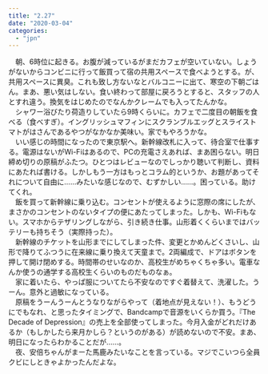 ```yaml
---
title: "2.27"
date: "2020-03-04"
categories: 
  - "jpn"
---
```


　朝、6時位に起きる。お腹が減っているがまだカフェが空いていない。しょうがないからコンビニに行って飯買って宿の共用スペースで食べようとする。が、共用スペースに異臭。これも致し方ないなとバルコニーに出て、寒空の下朝ごはん。まあ、悪い気はしない。食い終わって部屋に戻ろうとすると、スタッフの人とすれ違う。換気をはじめたのでなんかクレームでも入ってたんかな。  
　シャワー浴びたり荷造りしていたら9時くらいに。カフェで二度目の朝飯を食べる（食べすぎ）。イングリッシュマフィンにスクランブルエッグとスライストマトがはさんであるやつがなかなか美味い。家でもやろうかな。  
　いい感じの時間になったので東京駅へ。新幹線改札に入って、待合室で仕事する。電源はないがWi-Fiはあるので、PCの充電さえあれば、まあ困らない。明日締め切りの原稿がふたつ。ひとつはレビューなのでしっかり聴いて判断し、資料にあたれば書ける。しかしもう一方はもっとコラム的というか、お題があってそれについて自由に……みたいな感じなので、むずかしい……。困っている。助けてくれ。  
　飯を買って新幹線に乗り込む。コンセントが使えるように窓際の席にしたが、まさかのコンセントのないタイプの便にあたってしまった。しかも、Wi-Fiもない。スマホからテザリングしながら、引き続き仕事。山形着くくらいまではバッテリーも持ちそう（実際持った）。  
　新幹線のチケットを山形までにしてしまった件、変更とかめんどくさいし、山形で降りてふつうに在来線に乗り換えて天童まで。2両編成で、ドアはボタンを押して開け閉めする。時間帯のせいなのか、高校生がめちゃくちゃ多い。電車なんか使うの通学する高校生くらいのものだものなぁ。  
　家に着いたら、やっぱ服についてたら不安なのですぐ着替えて、洗濯した。うーん。意外と過敏になっている。  
　原稿をうーんうーんとうなりながらやって（着地点が見えない！）、もうどうにでもなれ、と思ったタイミングで、Bandcampで音源をいくらか買う。『The Decade of Depression』の売上を全部使ってしまった。今月入金がどれだけあるか（もしかしたら来月かしら？というのがある）が読めないので不安。まあ、明日になったらわかることだが……。  
　夜、安倍ちゃんがまーた馬鹿みたいなことを言っている。マジでこいつら全員クビにしときゃよかったんだよな。
